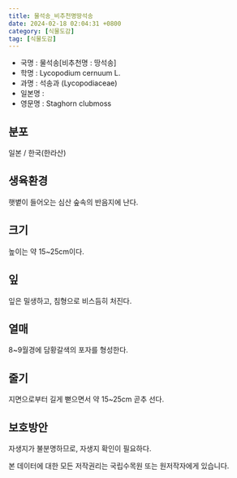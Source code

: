 ```yaml
---
title: 물석송_비추천명땅석송
date: 2024-02-18 02:04:31 +0800
category: [식물도감]
tag: [식물도감]
---
```




- 국명 : 물석송[비추천명 : 땅석송]
- 학명 : Lycopodium cernuum L.
- 과명 : 석송과 (Lycopodiaceae)
- 일본명 : 
- 영문명 : Staghorn clubmoss


## 분포
일본 / 한국(한라산) 
## 생육환경
햇볕이 들어오는 심산 숲속의 반음지에 난다.
## 크기
높이는 약 15~25cm이다.
## 잎
잎은 밀생하고, 침형으로 비스듬히 처진다.
## 열매
8~9월경에 담황갈색의 포자를 형성한다.
## 줄기
지면으로부터 길게 뻗으면서 약 15~25cm 곧추 선다.
## 보호방안
자생지가 불분명하므로, 자생지 확인이 필요하다.






본 데이터에 대한 모든 저작권리는 국립수목원 또는 원저작자에게 있습니다.
